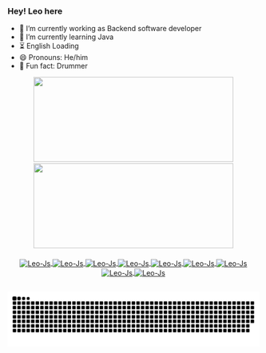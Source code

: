 ### Hey! Leo here

- 🔭 I’m currently working as Backend software developer
- 🌱 I’m currently learning Java
- ⏳ English Loading
- 😄 Pronouns: He/him
- 🥁 Fun fact: Drummer

<div align="center">
  <a href="https://github.com/Leonardo-Campos">
  <img height="170em" width="400em" src="https://github-readme-stats.vercel.app/api?username=Leonardo-Campos&show_icons=true&theme=tokyonight&include_all_commits=true&count_private=true"/>
  <img height="170em" width="400em" src="https://github-readme-stats.vercel.app/api/top-langs/?username=Leonardo-Campos&layout=compact&langs_count=7&theme=tokyonight"/>
</div>
  <div align="center" style="display: inline_block"><br>
  <img align="center" alt="Leo-Js" height="80" width="60" src="https://cdn.jsdelivr.net/gh/devicons/devicon/icons/java/java-plain.svg">
  <img align="center" alt="Leo-Js" height="80" width="60" src="https://cdn.jsdelivr.net/gh/devicons/devicon/icons/spring/spring-original.svg">
  <img align="center" alt="Leo-Js" height="80" width="60" src="https://cdn.jsdelivr.net/gh/devicons/devicon/icons/mysql/mysql-original.svg">
  <img align="center" alt="Leo-Js" height="80" width="60" src="https://cdn.jsdelivr.net/gh/devicons/devicon/icons/postgresql/postgresql-original.svg">
  <img align="center" alt="Leo-Js" height="80" width="60" src="https://cdn.jsdelivr.net/gh/devicons/devicon/icons/mongodb/mongodb-plain-wordmark.svg">
  <img align="center" alt="Leo-Js" height="80" width="60" src="https://cdn.jsdelivr.net/gh/devicons/devicon/icons/angularjs/angularjs-plain.svg">
  <img align="center" alt="Leo-Js" height="80" width="60" src="https://cdn.jsdelivr.net/gh/devicons/devicon/icons/docker/docker-plain.svg">
  <img align="center" alt="Leo-Js" height="90" width="100" src="https://cdn.jsdelivr.net/gh/devicons/devicon/icons/amazonwebservices/amazonwebservices-plain-wordmark.svg">
  <img align="center" alt="Leo-Js" height="80" width="60" src="https://cdn.jsdelivr.net/gh/devicons/devicon/icons/kubernetes/kubernetes-plain.svg"> 
</div>
  
  ##
  
  ![Snake animation](https://github.com/Leonardo-Campos/Leonardo-Campos/blob/output/github-contribution-grid-snake.svg)
